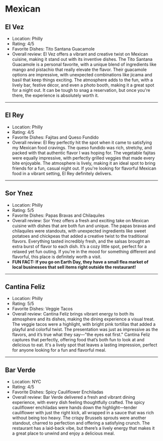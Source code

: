 # Mexican

## El Vez

- Location: Philly
- Rating: 4/5
- Favorite Dishes: Tito Santana Guacamole
- Overall review: El Vez offers a vibrant and creative twist on Mexican cuisine, making it stand out with its inventive dishes. The Tito Santana Guacamole is a personal favorite, with a unique blend of ingredients like mango and pistachio that really elevate the flavor. Their guacamole options are impressive, with unexpected combinations like jicama and basil that keep things exciting. The atmosphere adds to the fun, with a lively bar, festive décor, and even a photo booth, making it a great spot for a night out. It can be tough to snag a reservation, but once you're there, the experience is absolutely worth it.

---

## El Rey

- Location: Philly
- Rating: 4/5
- Favorite Dishes: Fajitas and Queso Fundido
- Overall review: El Rey perfectly hit the spot when it came to satisfying my Mexican food cravings. The queso fundido was rich, stretchy, and packed with that authentic flavor I was hoping for. The vegetable fajitas were equally impressive, with perfectly grilled veggies that made every bite enjoyable. The atmosphere is lively, making it an ideal spot to bring friends for a fun, casual night out. If you're looking for flavorful Mexican food in a vibrant setting, El Rey definitely delivers.

--- 

## Sor Ynez

- Location: Philly
- Rating: 5/5
- Favorite Dishes: Papas Bravas and Chilaquiles
- Overall review: Sor Ynez offers a fresh and exciting take on Mexican cuisine with dishes that are both fun and unique. The papas bravas and chilaquiles were standouts, with unexpected ingredients like sweet potatoes and chickpeas that added a creative twist to the traditional flavors. Everything tasted incredibly fresh, and the salsas brought an extra burst of flavor to each dish. It’s a cozy little spot, perfect for a relaxed yet fun outing. If you're in the mood for something different and flavorful, this place is definitely worth a visit.
- **FUN FACT: If you go on Earth Day, they have a small flea market of local businesses that sell items right outside the restaurant!**

---

## Cantina Feliz

- Location: Philly
- Rating: 5/5
- Favorite Dishes: Veggie Tacos
- Overall review: Cantina Feliz brings vibrant energy to both its atmosphere and its dishes, making the dining experience a visual treat. The veggie tacos were a highlight, with bright pink tortillas that added a playful and colorful twist. The presentation was just as impressive as the flavors, and it’s true what they say—"the eyes eat first." Cantina Feliz captures that perfectly, offering food that’s both fun to look at and delicious to eat. It's a lively spot that leaves a lasting impression, perfect for anyone looking for a fun and flavorful meal.

---

## Bar Verde

- Location: NYC
- Rating: 4/5
- Favorite Dishes: Spicy Cauliflower Enchiladas
- Overall review: Bar Verde delivered a fresh and vibrant dining experience, with every dish feeling thoughtfully crafted. The spicy cauliflower enchiladas were hands down the highlight—tender cauliflower with just the right kick, all wrapped in a sauce that was rich without being too heavy. The crispy Brussels sprouts were another standout, charred to perfection and offering a satisfying crunch. The restaurant has a laid-back vibe, but there’s a lively energy that makes it a great place to unwind and enjoy a delicious meal.






